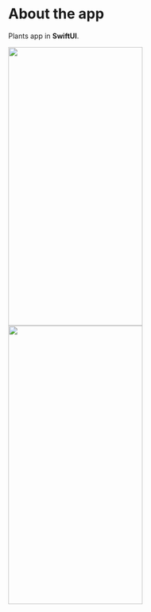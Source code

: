 <h1>About the app</h1>

Plants app in <b>SwiftUI</b>. 

<p float="center">
<img src="https://user-images.githubusercontent.com/6122888/186128495-05c8258b-88da-4260-87db-810ae7e4c42b.png" width="270" height="560">
<img src=https://user-images.githubusercontent.com/6122888/186128588-7424d9e0-ec56-4cb4-8700-c6e3ea86aa84.png" width="270" height="560">
</p>
